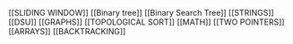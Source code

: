 [[SLIDING WINDOW]]
[[Binary tree]]
[[Binary Search Tree]]
[[STRINGS]]
[[DSU]]
[[GRAPHS]]
[[TOPOLOGICAL SORT]]
[[MATH]]
[[TWO POINTERS]]
[[ARRAYS]]
[[BACKTRACKING]]

